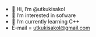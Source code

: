 - 👋 Hi, I’m @utkukisakol
- 👀 I’m interested in sofware
- 🌱 I’m currently learning C++
- E-mail = utkukisakol@gmail.com
